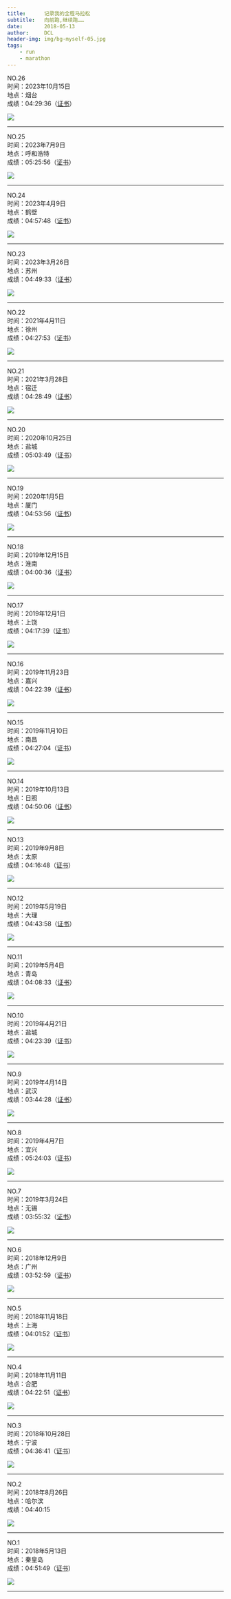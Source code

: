 ```yaml
---
title:      记录我的全程马拉松
subtitle:   向前跑,继续跑……
date:       2018-05-13
author:     DCL
header-img: img/bg-myself-05.jpg
tags:
    - run
    - marathon  
---
```

NO.26   
时间：2023年10月15日    
地点：烟台     
成绩：04:29:36（[证书](https://daichunlei.com/img/marathon_certificate/2023%E7%83%9F%E5%8F%B0.jpg)） 

![](http://daichunlei.com/img/marathon_picture/26.jpg)

----------

NO.25   
时间：2023年7月9日    
地点：呼和浩特    
成绩：05:25:56（[证书](https://daichunlei.com/img/marathon_certificate/2023%E5%91%BC%E5%92%8C%E6%B5%A9%E7%89%B9.jpg)） 

![](http://daichunlei.com/img/marathon_picture/25.jpg)

----------

NO.24  
时间：2023年4月9日    
地点：鹤壁    
成绩：04:57:48（[证书](https://daichunlei.com/img/marathon_certificate/2023%E9%B9%A4%E5%A3%81.jpg)） 

![](http://daichunlei.com/img/marathon_picture/24.jpg)

----------

NO.23  
时间：2023年3月26日   
地点：苏州   
成绩：04:49:33（[证书](https://daichunlei.com/img/marathon_certificate/2023%E8%8B%8F%E5%B7%9E.jpg)）

![](http://daichunlei.com/img/marathon_picture/23.jpg)

----------

NO.22  
时间：2021年4月11日  
地点：徐州  
成绩：04:27:53（[证书](https://daichunlei.com/img/marathon_certificate/2021%E5%BE%90%E5%B7%9E.jpg)）

![](http://daichunlei.com/img/marathon_picture/22.jpg)

----------

NO.21  
时间：2021年3月28日  
地点：宿迁  
成绩：04:28:49（[证书](https://daichunlei.com/img/marathon_certificate/2021%E5%AE%BF%E8%BF%81.jpg)）

![](http://daichunlei.com/img/marathon_picture/21.jpg)

----------

NO.20  
时间：2020年10月25日  
地点：盐城  
成绩：05:03:49（[证书](https://daichunlei.com/img/marathon_certificate/2020%E7%9B%90%E5%9F%8E.jpg)）

![](http://daichunlei.com/img/marathon_picture/20.jpg)

----------

NO.19  
时间：2020年1月5日  
地点：厦门  
成绩：04:53:56（[证书](http://daichunlei.com/img/marathon_certificate/2020%E5%8E%A6%E9%97%A8.jpg)）

![](http://daichunlei.com/img/marathon_picture/19.jpg)

----------

NO.18  
时间：2019年12月15日  
地点：淮南  
成绩：04:00:36（[证书](http://daichunlei.com/img/marathon_certificate/2019%E6%B7%AE%E5%8D%97.jpg)）


![](http://daichunlei.com/img/marathon_picture/18.jpg)

----------

NO.17  
时间：2019年12月1日  
地点：上饶  
成绩：04:17:39（[证书](http://daichunlei.com/img/marathon_certificate/2019%E4%B8%8A%E9%A5%B6.jpg)）

![](http://daichunlei.com/img/marathon_picture/17.jpg)

----------

NO.16  
时间：2019年11月23日  
地点：嘉兴  
成绩：04:22:39（[证书](http://daichunlei.com/img/marathon_certificate/2019%E5%98%89%E5%85%B4.jpg)）

![](http://daichunlei.com/img/marathon_picture/16.jpg)

----------

NO.15  
时间：2019年11月10日  
地点：南昌  
成绩：04:27:04（[证书](http://daichunlei.com/img/marathon_certificate/2019%E5%8D%97%E6%98%8C.jpg)）

![](http://daichunlei.com/img/marathon_picture/15.jpg)

----------

NO.14  
时间：2019年10月13日  
地点：日照  
成绩：04:50:06（[证书](http://daichunlei.com/img/marathon_certificate/2019%E6%97%A5%E7%85%A7.jpg)）

![](http://daichunlei.com/img/marathon_picture/14.jpg)

----------

NO.13  
时间：2019年9月8日  
地点：太原  
成绩：04:16:48（[证书](http://daichunlei.com/img/marathon_certificate/2019%E5%A4%AA%E5%8E%9F.jpg)）

![](http://daichunlei.com/img/marathon_picture/13.jpg)

----------

NO.12  
时间：2019年5月19日  
地点：大理  
成绩：04:43:58（[证书](http://daichunlei.com/img/marathon_certificate/2019%E5%A4%A7%E7%90%86.jpg)）

![](http://daichunlei.com/img/marathon_picture/12.jpg)

----------

NO.11  
时间：2019年5月4日  
地点：青岛  
成绩：04:08:33（[证书](http://daichunlei.com/img/marathon_certificate/2019%E9%9D%92%E5%B2%9B.jpg)）

![](http://daichunlei.com/img/marathon_picture/11.jpg)

----------

NO.10  
时间：2019年4月21日  
地点：盐城  
成绩：04:23:39（[证书](http://daichunlei.com/img/marathon_certificate/2019%E7%9B%90%E5%9F%8E.jpg)）

![](http://daichunlei.com/img/marathon_picture/10.jpg)

----------
NO.9  
时间：2019年4月14日  
地点：武汉  
成绩：03:44:28（[证书](http://daichunlei.com/img/marathon_certificate/2019%E6%AD%A6%E6%B1%89.jpg)）

![](http://daichunlei.com/img/marathon_picture/9.jpg)

----------

NO.8  
时间：2019年4月7日  
地点：宜兴  
成绩：05:24:03（[证书](http://daichunlei.com/img/marathon_certificate/2019%E5%AE%9C%E5%85%B4.jpg)）

![](http://daichunlei.com/img/marathon_picture/8.jpg)

----------

NO.7  
时间：2019年3月24日  
地点：无锡  
成绩：03:55:32（[证书](http://daichunlei.com/img/marathon_certificate/2019%E6%97%A0%E9%94%A1.jpg)）

![](http://daichunlei.com/img/marathon_picture/7.jpg)

----------

NO.6  
时间：2018年12月9日  
地点：广州  
成绩：03:52:59（[证书](http://daichunlei.com/img/marathon_certificate/2018%E5%B9%BF%E5%B7%9E.jpg)）

![](http://daichunlei.com/img/marathon_picture/6.jpg)

----------

NO.5  
时间：2018年11月18日  
地点：上海  
成绩：04:01:52（[证书](http://daichunlei.com/img/marathon_certificate/2018%E4%B8%8A%E6%B5%B7.jpg)）

![](http://daichunlei.com/img/marathon_picture/5.jpg)

----------

NO.4  
时间：2018年11月11日  
地点：合肥  
成绩：04:22:51（[证书](http://daichunlei.com/img/marathon_certificate/2018%E5%90%88%E8%82%A5.jpg)）

![](http://daichunlei.com/img/marathon_picture/4.jpg)

----------

NO.3  
时间：2018年10月28日  
地点：宁波  
成绩：04:36:41（[证书](http://daichunlei.com/img/marathon_certificate/2018%E5%AE%81%E6%B3%A2.jpg)）

![](http://daichunlei.com/img/marathon_picture/3.jpg)

----------

NO.2  
时间：2018年8月26日  
地点：哈尔滨  
成绩：04:40:15

![](http://daichunlei.com/img/marathon_picture/2.jpg)

----------

NO.1  
时间：2018年5月13日  
地点：秦皇岛  
成绩：04:51:49（[证书](http://daichunlei.com/img/marathon_certificate/2018%E7%A7%A6%E7%9A%87%E5%B2%9B.jpg)）  

![](http://daichunlei.com/img/marathon_picture/1.jpg)

----------

